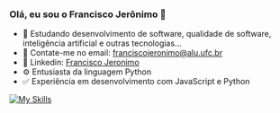 ### Olá, eu sou o Francisco Jerônimo 👋

- 🌱 Estudando desenvolvimento de software, qualidade de software, inteligência artificial e outras tecnologias...
- 📧 Contate-me no email: franciscojeronimo@alu.ufc.br
- :briefcase: Linkedin: [Francisco Jeronimo](https://www.linkedin.com/in/franciscojeronimojr/)
- ⚙️ Entusiasta da linguagem Python
- :white_check_mark: Experiência em desenvolvimento com JavaScript e Python

[![My Skills](https://skillicons.dev/icons?i=python,flask,fastapi,js,nodejs,typescript,aws,gcp,react,next,nestjs,postgres,mongo,docker,tensorflow,scikitlearn&theme=dark)](https://skillicons.dev)

